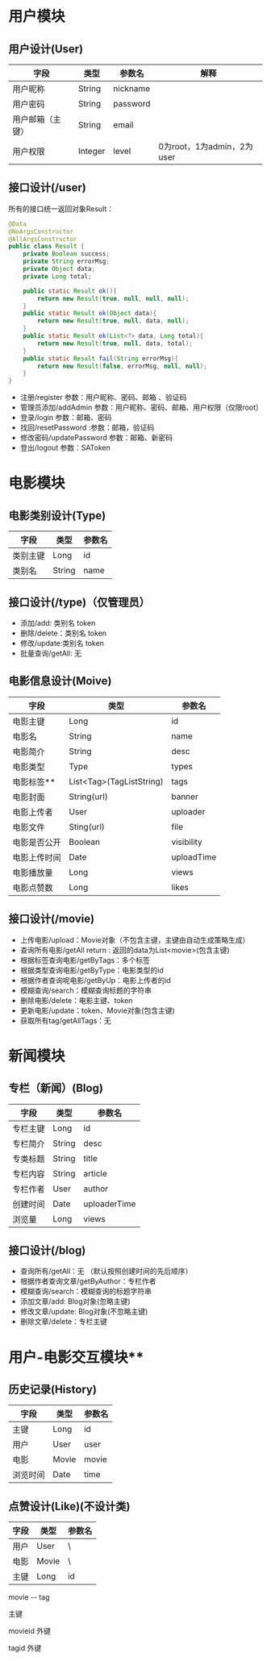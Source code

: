 # 用户模块



## 用户设计(User)

| 字段             | 类型    | 参数名   | 解释                       |
| ---------------- | ------- | -------- | -------------------------- |
| 用户昵称         | String  | nickname |                            |
| 用户密码         | String  | password |                            |
| 用户邮箱（主键） | String  | email    |                            |
| 用户权限         | Integer | level    | 0为root，1为admin，2为user |

## 接口设计(/user)

所有的接口统一返回对象Result：

```java
@Data
@NoArgsConstructor
@AllArgsConstructor
public class Result {
    private Boolean success;
    private String errorMsg;
    private Object data;
    private Long total;

    public static Result ok(){
        return new Result(true, null, null, null);
    }
    public static Result ok(Object data){
        return new Result(true, null, data, null);
    }
    public static Result ok(List<?> data, Long total){
        return new Result(true, null, data, total);
    }
    public static Result fail(String errorMsg){
        return new Result(false, errorMsg, null, null);
    }
}
```



- 注册/register    参数：用户昵称、密码、邮箱 、验证码
- 管理员添加/addAdmin  参数：用户昵称、密码、邮箱、用户权限（仅限root）
- 登录/login 参数：邮箱、密码
- 找回/resetPassword :参数：邮箱，验证码
- 修改密码/updatePassword 参数：邮箱、新密码
- 登出/logout 参数：SAToken

# 电影模块

## 电影类别设计(Type)

| 字段     | 类型   | 参数名 |
| -------- | ------ | ------ |
| 类别主键 | Long   | id     |
| 类别名   | String | name   |

## 接口设计(/type)（仅管理员）

- 添加/add: 类别名 token
- 删除/delete：类别名 token
- 修改/update:类别名 token
- 批量查询/getAll: 无

## 电影信息设计(Moive)

| 字段         | 类型                      | 参数名     |
| ------------ | ------------------------- | ---------- |
| 电影主键     | Long                      | id         |
| 电影名       | String                    | name       |
| 电影简介     | String                    | desc       |
| 电影类型     | Type                      | types      |
| 电影标签**   | List<Tag\>(TagListString) | tags       |
| 电影封面     | String(url)               | banner     |
| 电影上传者   | User                      | uploader   |
| 电影文件     | Sting(url)                | file       |
| 电影是否公开 | Boolean                   | visibility |
| 电影上传时间 | Date                      | uploadTime |
| 电影播放量   | Long                      | views      |
| 电影点赞数   | Long                      | likes      |

## 接口设计(/movie)

- 上传电影/upload：Movie对象（不包含主键，主键由自动生成策略生成）
- 查询所有电影/getAll        return : 返回的data为List<movie\>(包含主键)
- 根据标签查询电影/getByTags：多个标签
- 根据类型查询电影/getByType：电影类型的id
- 根据作者查询呢电影/getByUp：电影上传者的id
- 模糊查询/search：模糊查询标题的字符串
- 删除电影/delete：电影主键、token
- 更新电影/update：token、Movie对象(包含主键)
- 获取所有tag/getAllTags：无



# 新闻模块

## 专栏（新闻）(Blog)

| 字段    | 类型     | 参数名         |
|-------|--------|-------------|
| 专栏主键  | Long   | id          |
| 专栏简介  | String | desc        |
| 专类标题  | String | title       |
| 专栏内容  | String | article     |
| 专栏作者  | User   | author      |
| 创建时间  | Date   | uploaderTime |
| 浏览量   | Long   | views       |

## 接口设计(/blog)

- 查询所有/getAll：无 （默认按照创建时间的先后顺序）
- 根据作者查询文章/getByAuthor：专栏作者
- 模糊查询/search：模糊查询的标题字符串
- 添加文章/add: Blog对象(忽略主键)
- 修改文章/update: Blog对象(不忽略主键)
- 删除文章/delete：专栏主键

# 用户-电影交互模块**

## 历史记录(History)

| 字段     | 类型  | 参数名 |
| -------- | ----- | ------ |
| 主键     | Long  | id     |
| 用户     | User  | user   |
| 电影     | Movie | movie  |
| 浏览时间 | Date  | time   |



## 点赞设计(Like)(不设计类)

| 字段 | 类型  | 参数名 |
| ---- | ----- | ------ |
| 用户 | User  | \      |
| 电影 | Movie | \      |
| 主键 | Long  | id     |





movie -- tag

主键

movieid 外键

tagid 外键
